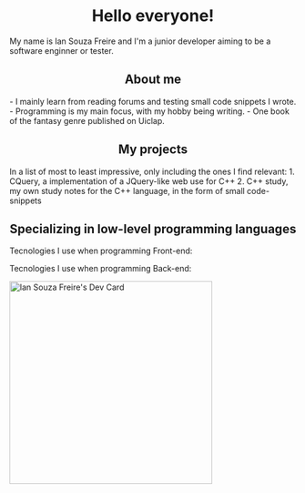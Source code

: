 <h1 align="center">Hello everyone!</h1>
My name is Ian Souza Freire and I'm a junior developer aiming to be a software enginner or tester.

<h2 align="center">About me</h2>
- I mainly learn from reading forums and testing small code snippets I wrote.
- Programming is my main focus, with my hobby being writing.
- One book of the fantasy genre published on Uiclap.

<h2 align="center">My projects</h2>
In a list of most to least impressive, only including the ones I find relevant:
1. CQuery, a implementation of a JQuery-like web use for C++
2. C++ study, my own study notes for the C++ language, in the form of small code-snippets

<h2 align="center">Specializing in low-level programming languages</h2>
Tecnologies I use when programming Front-end:


Tecnologies I use when programming Back-end:


<a href="https://app.daily.dev/iansouzafreire"><img src="https://api.daily.dev/devcards/v2/rdiN8SuLhS5H4fsHiT5tP.png?r=io5&type=default" width="356" alt="Ian Souza Freire's Dev Card"/></a>
